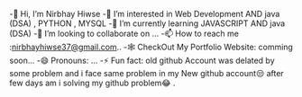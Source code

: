 -👋 Hi, I’m Nirbhay Hiwse
-👀 I’m interested in Web Development AND java (DSA) , PYTHON , MYSQL
-🌱 I’m currently learning JAVASCRIPT AND java (DSA)
-💞️ I’m looking to collaborate on ...
-📫 How to reach me :nirbhayhiwse37@gmail.com..
-🕸️ CheckOut My Portfolio Website: comming soon...
-😄 Pronouns: ...
-⚡ Fun fact: old github Account was delated by some problem and i face same problem in my New github account😒 after few days am i solving my github problem😂 .
